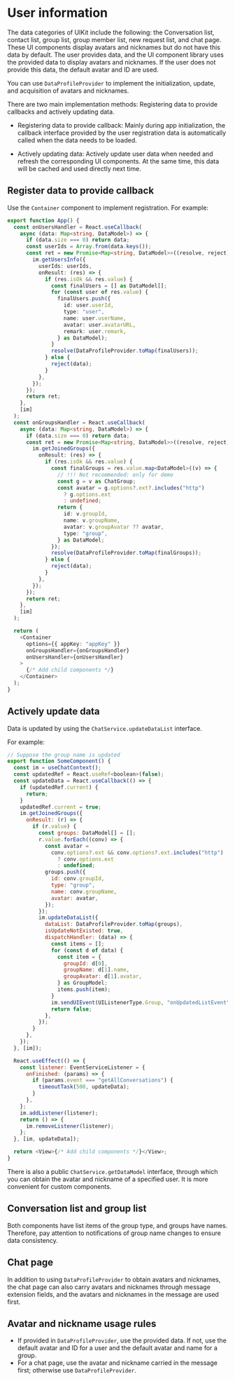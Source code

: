 # User information

The data categories of UIKit include the following: the Conversation list, contact list, group list, group member list, new request list, and chat page. These UI components display avatars and nicknames but do not have this data by default. The user provides data, and the UI component library uses the provided data to display avatars and nicknames. If the user does not provide this data, the default avatar and ID are used.

You can use `DataProfileProvider` to implement the initialization, update, and acquisition of avatars and nicknames.

There are two main implementation methods: Registering data to provide callbacks and actively updating data.

- Registering data to provide callback: Mainly during app initialization, the callback interface provided by the user registration data is automatically called when the data needs to be loaded.

- Actively updating data: Actively update user data when needed and refresh the corresponding UI components. At the same time, this data will be cached and used directly next time.

## Register data to provide callback

Use the `Container` component to implement registration. For example:

```typescript
export function App() {
  const onUsersHandler = React.useCallback(
    async (data: Map<string, DataModel>) => {
      if (data.size === 0) return data;
      const userIds = Array.from(data.keys());
      const ret = new Promise<Map<string, DataModel>>((resolve, reject) => {
        im.getUsersInfo({
          userIds: userIds,
          onResult: (res) => {
            if (res.isOk && res.value) {
              const finalUsers = [] as DataModel[];
              for (const user of res.value) {
                finalUsers.push({
                  id: user.userId,
                  type: "user",
                  name: user.userName,
                  avatar: user.avatarURL,
                  remark: user.remark,
                } as DataModel);
              }
              resolve(DataProfileProvider.toMap(finalUsers));
            } else {
              reject(data);
            }
          },
        });
      });
      return ret;
    },
    [im]
  );
  const onGroupsHandler = React.useCallback(
    async (data: Map<string, DataModel>) => {
      if (data.size === 0) return data;
      const ret = new Promise<Map<string, DataModel>>((resolve, reject) => {
        im.getJoinedGroups({
          onResult: (res) => {
            if (res.isOk && res.value) {
              const finalGroups = res.value.map<DataModel>((v) => {
                // !!! Not recommended: only for demo
                const g = v as ChatGroup;
                const avatar = g.options?.ext?.includes("http")
                  ? g.options.ext
                  : undefined;
                return {
                  id: v.groupId,
                  name: v.groupName,
                  avatar: v.groupAvatar ?? avatar,
                  type: "group",
                } as DataModel;
              });
              resolve(DataProfileProvider.toMap(finalGroups));
            } else {
              reject(data);
            }
          },
        });
      });
      return ret;
    },
    [im]
  );

  return (
    <Container
      options={{ appKey: "appKey" }}
      onGroupsHandler={onGroupsHandler}
      onUsersHandler={onUsersHandler}
    >
      {/* Add child components */}
    </Container>
  );
}
```

## Actively update data

Data is updated by using the `ChatService.updateDataList` interface.

For example:

```javascript
// Suppose the group name is updated
export function SomeComponent() {
  const im = useChatContext();
  const updatedRef = React.useRef<boolean>(false);
  const updateData = React.useCallback(() => {
    if (updatedRef.current) {
      return;
    }
    updatedRef.current = true;
    im.getJoinedGroups({
      onResult: (r) => {
        if (r.value) {
          const groups: DataModel[] = [];
          r.value.forEach((conv) => {
            const avatar =
              conv.options?.ext && conv.options?.ext.includes("http")
                ? conv.options.ext
                : undefined;
            groups.push({
              id: conv.groupId,
              type: "group",
              name: conv.groupName,
              avatar: avatar,
            });
          });
          im.updateDataList({
            dataList: DataProfileProvider.toMap(groups),
            isUpdateNotExisted: true,
            dispatchHandler: (data) => {
              const items = [];
              for (const d of data) {
                const item = {
                  groupId: d[0],
                  groupName: d[1].name,
                  groupAvatar: d[1].avatar,
                } as GroupModel;
                items.push(item);
              }
              im.sendUIEvent(UIListenerType.Group, "onUpdatedListEvent", items);
              return false;
            },
          });
        }
      },
    });
  }, [im]);

  React.useEffect(() => {
    const listener: EventServiceListener = {
      onFinished: (params) => {
        if (params.event === "getAllConversations") {
          timeoutTask(500, updateData);
        }
      },
    };
    im.addListener(listener);
    return () => {
      im.removeListener(listener);
    };
  }, [im, updateData]);

  return <View>{/* Add child components */}</View>;
}
```

There is also a public `ChatService.getDataModel` interface, through which you can obtain the avatar and nickname of a specified user. It is more convenient for custom components.

## Conversation list and group list 

Both components have list items of the group type, and groups have names. Therefore, pay attention to notifications of group name changes to ensure data consistency.

## Chat page

In addition to using `DataProfileProvider` to obtain avatars and nicknames, the chat page can also carry avatars and nicknames through message extension fields, and the avatars and nicknames in the message are used first.

## Avatar and nickname usage rules

- If provided in `DataProfileProvider`, use the provided data. If not, use the default avatar and ID for a user and the default avatar and name for a group.
- For a chat page, use the avatar and nickname carried in the message first; otherwise use `DataProfileProvider`.